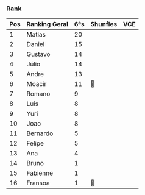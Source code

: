### Rank

| Pos | Ranking Geral | 6ªs | Shunfles                              | VCE         |
|-----|---------------|-----|---------------------------------------|-------------|
| 1   | Matias        | 20  |                                       |             |
| 2   | Daniel        | 15  |                                       |             |
| 3   | Gustavo       | 14  |                                       |             |
| 4   | Júlio         | 14  |                                       |             |
| 5   | Andre         | 13  |                                       |             |
| 6   | Moacir        | 11  | :basketball:                          |             |
| 7   | Romano        | 9   |                                       |             |
| 8   | Luis          | 8   |                                       |             |
| 9   | Yuri          | 8   |                                       |             |
| 10  | Joao          | 8   |                                       |             |
| 11  | Bernardo      | 5   |                                       |             |
| 12  | Felipe        | 5   |                                       |             |
| 13  | Ana           | 4   |                                       |             |
| 14  | Bruno         | 1   |                                       |             |
| 15  | Fabienne      | 1   |                                       |             |
| 16  | Fransoa       | 1   | :basketball:                          |             |